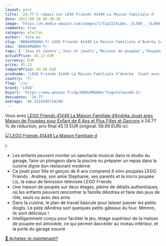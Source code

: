 ```yaml
---
layout: post
title: '24.77 % rabais sur LEGO Friends 41449 La Maison Familiale d'
date: 2021-08-18 06:30:39
image: 'https://m.media-amazon.com/images/I/51pZZ1hLAeL._SL500_._SL400_.jpg'
comments: true
category: ofertas
author: 'tole.es'
slug: 'B08G4MQQKH-fr LEGO Friends 41449 La Maison Familiale d’Andréa Jouet avec...'
sku: 'B08G4MQQKH-fr'
tags: [ 'Jeux et Jouets','Jeux et jouets','Maisons de poupées','Poupées et accessoires','lego', ]
actualPrice: 45.13 EUR
currency: EUR
price: 45.13
comparePrice: 59.99 EUR
prodname: 'LEGO Friends 41449 La Maison Familiale d’Andréa  Jouet avec Maison de Poupées  pour Enfant de 6 Ans et Plus Filles et Garçons'
country: 'fr'
flag: '🇫🇷'
brand: 'LEGO'
buyurl: 'https://www.amazon.fr/dp/B08G4MQQKH/?tag=tolees0d-21'
descuento: '24.77'
average: '44.1514285714286'
---
```


Vous avez [LEGO Friends 41449 La Maison Familiale d’Andréa  Jouet avec Maison de Poupées  pour Enfant de 6 Ans et Plus Filles et Garçons](https://www.amazon.fr/dp/B08G4MQQKH/?tag=tolees0d-21)  à  24.77 % de réduction, prix final  45.13 EUR (original: 59.99 EUR) ici:

[![LEGO Friends 41449 La Maison Familiale d](https://m.media-amazon.com/images/I/51pZZ1hLAeL._SL500_._SL400_.jpg)](https://www.amazon.fr/dp/B08G4MQQKH/?tag=tolees0d-21)

ℹ️:

- Les enfants peuvent monter un spectacle musical dans le studio du garage, faire un plongeon dans la piscine ou préparer un repas dans la cuisine digne dun restaurant moderne
- Ce jouet pour fille et garçon de 6 ans comprend 4 mini-poupées LEGO Friends : Andrea, son amie Stephanie, ses parents et la micro poupée Liz, la sœur de lémission télévisée LEGO Friends
- Une maison de poupée sur deux étages, pleine de détails authentiques, où les enfants peuvent rencontrer la famille dAndrea et faire des jeux de rôle, seuls ou avec des amis
- Dans la cuisine, le plan de travail bascule pour laisser passer les petits doigts. Le père dAndrea sort quelques petits gâteaux du four. Mmmm, ils sont délicieux !
- Intelligemment conçu pour faciliter le jeu, létage supérieur de la maison de poupée est amovible, ce qui permet daccéder au niveau inférieur, et la porte du garage souvre

[🛒 Achetez-le maintenant!!](https://www.amazon.fr/dp/B08G4MQQKH/?tag=tolees0d-21)
